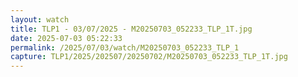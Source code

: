 ```yaml
---
layout: watch
title: TLP1 - 03/07/2025 - M20250703_052233_TLP_1T.jpg
date: 2025-07-03 05:22:33
permalink: /2025/07/03/watch/M20250703_052233_TLP_1
capture: TLP1/2025/202507/20250702/M20250703_052233_TLP_1T.jpg
---
```

